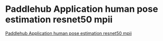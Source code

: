 # Paddlehub Application human pose estimation resnet50 mpii
[Paddlehub Application human pose estimation resnet50 mpii](https://aiwithcloud.com/2022/09/16/paddlehub_application_human_pose_estimation_resnet50_mpii/)